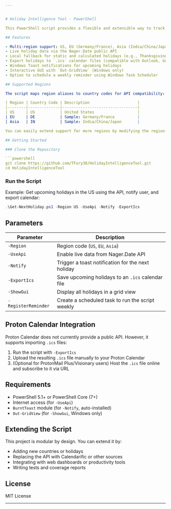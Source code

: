 ```yaml
---


# Holiday Intelligence Tool - PowerShell

This PowerShell script provides a flexible and extensible way to track upcoming public holidays across multiple regions. It supports dynamic holiday calculations, live data from APIs, notifications, GUI interaction, and calendar file exports.

## Features

- Multi-region support: US, EU (Germany/France), Asia (India/China/Japan)
- Live holiday data via the Nager.Date public API
- Local fallback for static and calculated holidays (e.g., Thanksgiving)
- Export holidays to `.ics` calendar files (compatible with Outlook, Google Calendar, Proton, etc.)
- Windows Toast notifications for upcoming holidays
- Interactive GUI with `Out-GridView` (Windows only)
- Option to schedule a weekly reminder using Windows Task Scheduler

## Supported Regions

The script maps region aliases to country codes for API compatibility:

| Region | Country Code | Description                     |
|--------|--------------|---------------------------------|
| US     | US           | United States                   |
| EU     | DE           | Sample: Germany/France          |
| Asia   | IN           | Sample: India/China/Japan       |

You can easily extend support for more regions by modifying the region-to-country mapping function.

## Getting Started

### Clone the Repository

```powershell
git clone https://github.com/TFury30/HolidayIntelligenceTool.git
cd HolidayIntelligenceTool
```

### Run the Script

Example: Get upcoming holidays in the US using the API, notify user, and export calendar:

```powershell
.\Get-NextHoliday.ps1 -Region US -UseApi -Notify -ExportIcs
```

## Parameters

| Parameter           | Description                                       |
| ------------------- | ------------------------------------------------- |
| `-Region`           | Region code (`US`, `EU`, `Asia`)                  |
| `-UseApi`           | Enable live data from Nager.Date API              |
| `-Notify`           | Trigger a toast notification for the next holiday |
| `-ExportIcs`        | Save upcoming holidays to an `.ics` calendar file |
| `-ShowGui`          | Display all holidays in a grid view               |
| `-RegisterReminder` | Create a scheduled task to run the script weekly  |

## Proton Calendar Integration

Proton Calendar does not currently provide a public API. However, it supports importing `.ics` files:

1. Run the script with `-ExportIcs`
2. Upload the resulting `.ics` file manually to your Proton Calendar
3. (Optional for ProtonMail Plus/Visionary users) Host the `.ics` file online and subscribe to it via URL

## Requirements

* PowerShell 5.1+ or PowerShell Core (7+)
* Internet access (for `-UseApi`)
* `BurntToast` module (for `-Notify`, auto-installed)
* `Out-GridView` (for `-ShowGui`, Windows only)

## Extending the Script

This project is modular by design. You can extend it by:

* Adding new countries or holidays
* Replacing the API with Calendarific or other sources
* Integrating with web dashboards or productivity tools
* Writing tests and coverage reports

## License

MIT License

---
```


